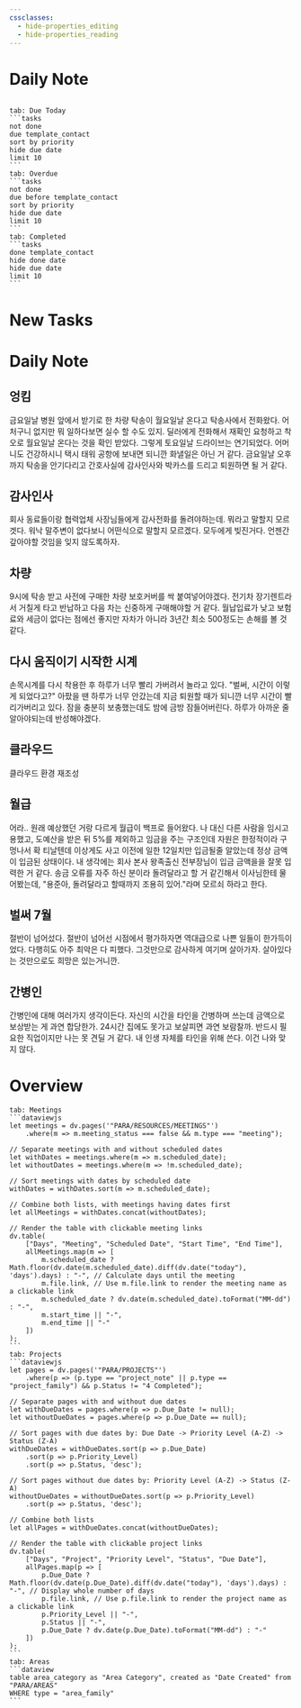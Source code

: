 ```yaml
---
cssclasses:
  - hide-properties_editing
  - hide-properties_reading
---
```

# Daily Note
```calendar-nav
```
````tabs
tab: Due Today
```tasks
not done
due template_contact
sort by priority
hide due date
limit 10
```
tab: Overdue
```tasks 
not done 
due before template_contact
sort by priority
hide due date
limit 10
```
tab: Completed
```tasks
done template_contact
hide done date
hide due date
limit 10
```
````
# New Tasks


# Daily Note
## 엉킴
금요일날 병원 앞에서 받기로 한 차량 탁송이 월요일날 온다고 탁송사에서 전화왔다. 어처구니 없지만 뭐 일하다보면 실수 할 수도 있지. 딜러에게 전화해서 재확인 요청하고 착오로 월요일날 온다는 것을 확인 받았다. 그렇게 토요일날 드라이브는 연기되었다. 어머니도 건강하시니 택시 태워 공항에 보내면 되니깐 화낼일은 아닌 거 같다. 금요일날 오후까지 탁송을 안기다리고 간호사실에 감사인사와 박카스를 드리고 퇴원하면 될 거 같다.
## 감사인사
회사 동료들이랑 협력업체 사장님들에게 감사전화를 돌려야하는데. 뭐라고 말할지 모르겟다. 워낙 말주변이 없다보니 어떤식으로 말할지 모르겠다. 모두에게 빚진거다. 언젠간 갚아야할 것임을 잊지 않도록하자.

## 차량
9시에 탁송 받고 사전에 구매한 차량 보호커버를 싹 붙여넣어야겠다. 전기차 장기렌트라서 거칠게 타고 반납하고 다음 차는 신중하게 구매해야할 거 같다. 월납입료가 낮고 보험료와 세금이 없다는 점에선 좋지만 자차가 아니라 3년간 최소 500정도는 손해를 볼 것 같다.

 ## 다시 움직이기 시작한 시계
 손목시계를 다시 착용한 후 하루가 너무 빨리 가버려서 놀라고 있다. "벌써, 시간이 이렇게 되었다고?" 아팠을 땐 하루가 너무 안갔는데 지금 퇴원할 때가 되니깐 너무 시간이 빨리가버리고 있다. 잠을 충분히 보충했는데도 밤에 금방 잠들어버린다. 하루가 아까운 줄 알아야되는데 반성해야겠다.
## 클라우드
클라우드 환경 재조성 

## 월급
어라.. 원래 예상했던 거랑 다르게 월급이 백프로 들어왔다. 
나 대신 다른 사람을 임시고용했고, 도예산을 받은 뒤 5%를 제외하고 임금을 주는 구조인데 자원은 한정적이라 구멍나서 확 티날텐데 이상게도 사고 이전에 일한 12일치만 입금될줄 알았는데 정상 금액이 입금된 상태이다.
내 생각에는 회사 본사 왕족출신 전부장님이 입금 금액을을 잘못 입력한 거 같다. 송금 오류를 자주 하신 분이라 돌려달라고 할 거 같긴해서 이사님한테 물어봤는데, "용준아, 돌려달라고 할때까지 조용히 있어."라며 모르쇠 하라고 한다.

## 벌써 7월
절반이 넘어섰다. 절반이 넘어선 시점에서 평가하자면 역대급으로 나쁜 일들이 한가득이었다.
다행히도 아주 최악은 다 피했다. 그것만으로 감사하게 여기며 살아가자. 살아있다는 것만으로도 희망은 있는거니깐.

## 간병인
간병인에 대해 여러가지 생각이든다. 자신의 시간을 타인을 간병하며 쓰는데 금액으로 보상받는 게 과연 합당한가.  24시간 집에도 못가고 보살피면 과연 보람찰까. 반드시 필요한 직업이지만 나는 못 견딜 거 같다. 내 인생 자체를 타인을 위해 쓴다. 이건 나와 맞지 않다. 


# Overview

````tabs
tab: Meetings
```dataviewjs
let meetings = dv.pages('"PARA/RESOURCES/MEETINGS"')
    .where(m => m.meeting_status === false && m.type === "meeting");

// Separate meetings with and without scheduled dates
let withDates = meetings.where(m => m.scheduled_date);
let withoutDates = meetings.where(m => !m.scheduled_date);

// Sort meetings with dates by scheduled date
withDates = withDates.sort(m => m.scheduled_date);

// Combine both lists, with meetings having dates first
let allMeetings = withDates.concat(withoutDates);

// Render the table with clickable meeting links
dv.table(
    ["Days", "Meeting", "Scheduled Date", "Start Time", "End Time"],
    allMeetings.map(m => [
        m.scheduled_date ? Math.floor(dv.date(m.scheduled_date).diff(dv.date("today"), 'days').days) : "-", // Calculate days until the meeting
        m.file.link, // Use m.file.link to render the meeting name as a clickable link
        m.scheduled_date ? dv.date(m.scheduled_date).toFormat("MM-dd") : "-",
        m.start_time || "-",
        m.end_time || "-"
    ])
);
```
tab: Projects
```dataviewjs
let pages = dv.pages('"PARA/PROJECTS"')
    .where(p => (p.type == "project_note" || p.type == "project_family") && p.Status != "4 Completed");

// Separate pages with and without due dates
let withDueDates = pages.where(p => p.Due_Date != null);
let withoutDueDates = pages.where(p => p.Due_Date == null);

// Sort pages with due dates by: Due Date -> Priority Level (A-Z) -> Status (Z-A)
withDueDates = withDueDates.sort(p => p.Due_Date)
    .sort(p => p.Priority_Level)
    .sort(p => p.Status, 'desc');

// Sort pages without due dates by: Priority Level (A-Z) -> Status (Z-A)
withoutDueDates = withoutDueDates.sort(p => p.Priority_Level)
    .sort(p => p.Status, 'desc');

// Combine both lists
let allPages = withDueDates.concat(withoutDueDates);

// Render the table with clickable project links
dv.table(
    ["Days", "Project", "Priority Level", "Status", "Due Date"],
    allPages.map(p => [
        p.Due_Date ? Math.floor(dv.date(p.Due_Date).diff(dv.date("today"), 'days').days) : "-", // Display whole number of days
        p.file.link, // Use p.file.link to render the project name as a clickable link
        p.Priority_Level || "-",
        p.Status || "-",
        p.Due_Date ? dv.date(p.Due_Date).toFormat("MM-dd") : "-"
    ])
);
```
tab: Areas
```dataview
table area_category as "Area Category", created as "Date Created" from "PARA/AREAS"
WHERE type = "area_family"
```
````


